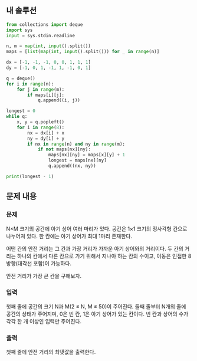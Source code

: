 ## 내 솔루션
```python
from collections import deque
import sys
input = sys.stdin.readline

n, m = map(int, input().split())
maps = [list(map(int, input().split())) for _ in range(n)]

dx = [-1, -1, -1, 0, 0, 1, 1, 1]
dy = [-1, 0, 1, -1, 1, -1, 0, 1]

q = deque()
for i in range(n):
    for j in range(m):
        if maps[i][j]:
            q.append((i, j))

longest = 0
while q:
    x, y = q.popleft()
    for i in range(8):
        nx = dx[i] + x
        ny = dy[i] + y
        if nx in range(n) and ny in range(m):
            if not maps[nx][ny]:
                maps[nx][ny] = maps[x][y] + 1
                longest = maps[nx][ny]
                q.append((nx, ny))

print(longest - 1)
```

## 문제 내용
### 문제
N×M 크기의 공간에 아기 상어 여러 마리가 있다. 공간은 1×1 크기의 정사각형 칸으로 나누어져 있다. 한 칸에는 아기 상어가 최대 1마리 존재한다.

어떤 칸의 안전 거리는 그 칸과 가장 거리가 가까운 아기 상어와의 거리이다. 두 칸의 거리는 하나의 칸에서 다른 칸으로 가기 위해서 지나야 하는 칸의 수이고, 이동은 인접한 8방향(대각선 포함)이 가능하다.

안전 거리가 가장 큰 칸을 구해보자. 

### 입력
첫째 줄에 공간의 크기 N과 M(2 ≤ N, M ≤ 50)이 주어진다. 둘째 줄부터 N개의 줄에 공간의 상태가 주어지며, 0은 빈 칸, 1은 아기 상어가 있는 칸이다. 빈 칸과 상어의 수가 각각 한 개 이상인 입력만 주어진다.

### 출력
첫째 줄에 안전 거리의 최댓값을 출력한다.

